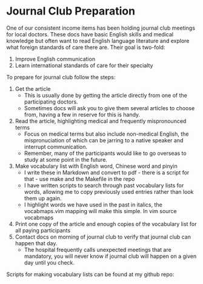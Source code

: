 # Journal Club Preparation

One of our consistent income items has been holding journal club meetings for local doctors.  These docs have basic English skills and medical knowledge but often want to read English language literature and explore what foreign standards of care there are. Their goal is two-fold:

1. Improve English communication
2. Learn international standards of care for their specialty

To prepare for journal club follow the steps:

1. Get the article
	* This is usually done by getting the article directly from one of the participating doctors.
	* Sometimes docs will ask you to give them several articles to choose from, having a few in reserve for this is handy.
1. Read the article, highlighting medical and frequently mispronounced terms
	* Focus on medical terms but also include non-medical English, the mispronuciation of which can be jarring to a native speaker and interrupt communication.
	* Remember, many of the participants would like to go overseas to study at some point in the future.
1. Make vocabulary list with English word, Chinese word and pinyin
	* I write these in Markdown and convert to pdf - there is a script for that - use make and the Makefile in the repo
	* I have written scripts to search through past vocabulary lists for words, allowing me to copy previously used entries rather than look them up again.
	* I highlight words we have used in the past in italics, the vocabmaps.vim mapping will make this simple.  In vim source vocabmaps 
1. Print one copy of the article and enough copies of the vocabulary list for all paying participants
1. Contact docs on morning of journal club to verify that journal club can happen that day.
	* The hospital frequently calls unexpected meetings that are mandatory, you will never know if journal club will happen on a given day until you check.

Scripts for making vocabulary lists can be found at my github repo: 
